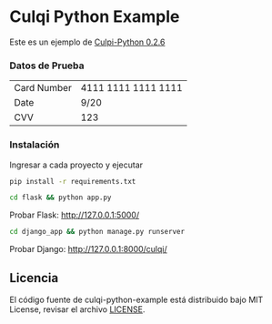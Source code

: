 # Culqi Python Example

Este es un ejemplo de [Culpi-Python 0.2.6](https://github.com/culqi/culqi-python)

### Datos de Prueba

<table>
  <tr>
    <td>Card Number</td>
    <td>4111 1111 1111 1111</td>
  </tr>
  <tr>
    <td>Date</td>
    <td>9/20</td>
  </tr>
  <tr>
    <td>CVV</td>
    <td>123</td>
  </tr>
</table>

### Instalación

Ingresar a cada proyecto y ejecutar

```bash
pip install -r requirements.txt
```

```bash
cd flask && python app.py
```
Probar Flask: http://127.0.0.1:5000/

```bash
cd django_app && python manage.py runserver
```
Probar Django: http://127.0.0.1:8000/culqi/


## Licencia

El código fuente de culqi-python-example está distribuido bajo MIT License, revisar el archivo [LICENSE](https://github.com/culqi/culqi-python-example-BETA/blob/master/LICENSE).
